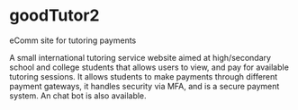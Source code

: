 # goodTutor2
eComm site for tutoring payments

A small international tutoring service website aimed at high/secondary school and college students that allows users to view, and pay for available tutoring sessions. It allows students to make payments through different payment gateways, it handles security via MFA, and is a secure payment system. An chat bot is also available.
